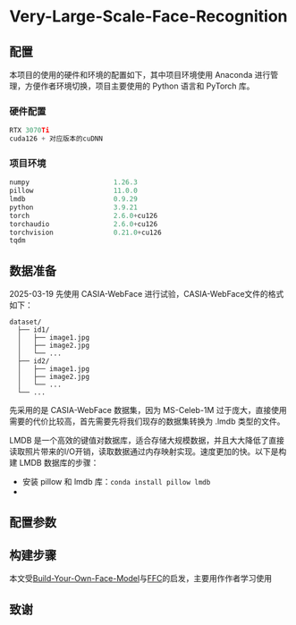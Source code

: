 # Very-Large-Scale-Face-Recognition

## 配置

本项目的使用的硬件和环境的配置如下，其中项目环境使用 Anaconda 进行管理，方便作者环境切换，项目主要使用的 Python 语言和 PyTorch 库。

### 硬件配置
```python
RTX 3070Ti
cuda126 + 对应版本的cuDNN
```

### 项目环境
```python
numpy                     1.26.3
pillow                    11.0.0
lmdb                      0.9.29
python                    3.9.21
torch                     2.6.0+cu126
torchaudio                2.6.0+cu126
torchvision               0.21.0+cu126
tqdm         
```

## 数据准备

2025-03-19 先使用 CASIA-WebFace 进行试验，CASIA-WebFace文件的格式如下：

```
dataset/
  ├── id1/
  │   ├── image1.jpg
  │   ├── image2.jpg
  │   └── ...
  ├── id2/
  │   ├── image1.jpg
  │   ├── image2.jpg
  │   └── ...
  └── ...
```

先采用的是 CASIA-WebFace 数据集，因为 MS-Celeb-1M 过于庞大，直接使用需要的代价比较高，首先需要先将我们现存的数据集转换为 .lmdb 类型的文件。

LMDB 是一个高效的键值对数据库，适合存储大规模数据，并且大大降低了直接读取照片带来的I/O开销，读取数据通过内存映射实现。速度更加的快。以下是构建 LMDB 数据库的步骤：

- 安装 pillow 和 lmdb 库：`conda install pillow lmdb`
- 

## 配置参数

## 构建步骤

本文受[Build-Your-Own-Face-Model](https://github.com/siriusdemon/Build-Your-Own-Face-Model/)与[FFC](https://github.com/tiandunx/FFC/)的启发，主要用作作者学习使用

## 致谢
